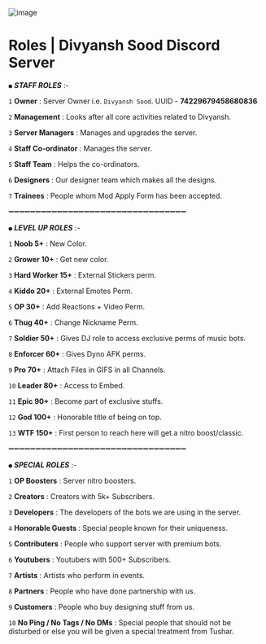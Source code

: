![image](https://user-images.githubusercontent.com/88816011/129174500-d3dd1c5d-b845-4806-b92f-d157196f0cfa.png)

# Roles | Divyansh Sood Discord Server

` ● ` ___STAFF ROLES___ :-

` 1 ` **Owner** : Server Owner i.e. `Divyansh Sood`. UUID - **74229679458680836**

` 2 ` **Management** : Looks after all core activities related to Divyansh.

` 3 ` **Server Managers** : Manages and upgrades the server.

` 4 ` **Staff Co-ordinator** : Manages the server.

` 5 ` **Staff Team** : Helps the co-ordinators.

` 6 ` **Designers** : Our designer team which makes all the designs.

` 7 ` **Trainees** : People whom Mod Apply Form has been accepted.

➖➖➖➖➖➖➖➖➖➖➖➖➖➖➖➖➖➖➖➖➖➖➖➖➖➖➖➖➖➖➖➖➖

` ● ` ___LEVEL UP ROLES___ :-

` 1 ` **Noob 5+** : New Color.

` 2 ` **Grower 10+** : Get new color.

` 3 ` **Hard Worker 15+** : External Stickers perm.

` 4 ` **Kiddo 20+** : External Emotes Perm.

` 5 ` **OP 30+** : Add Reactions + Video Perm.

` 6 ` **Thug 40+** : Change Nickname Perm.

` 7 ` **Soldier 50+** : Gives DJ role to access exclusive perms of music bots.

` 8 ` **Enforcer 60+** : Gives Dyno AFK perms.

` 9 ` **Pro 70+** : Attach Files in GIFS in all Channels.

` 10 ` **Leader 80+** : Access to Embed.

` 11 ` **Epic 90+** : Become part of exclusive stuffs.

` 12 ` **God 100+** : Honorable title of being on top.

` 13 ` **WTF 150+** : First person to reach here will get a nitro boost/classic.

➖➖➖➖➖➖➖➖➖➖➖➖➖➖➖➖➖➖➖➖➖➖➖➖➖➖➖➖➖➖➖➖➖

` ● ` ___SPECIAL ROLES___ :-

` 1 ` **OP Boosters** : Server nitro boosters.

` 2 ` **Creators** : Creators with 5k+ Subscribers.

` 3 ` **Developers** : The developers of the bots we are using in the server.

` 4 ` **Honorable Guests** :  Special people known for their uniqueness.

` 5 ` **Contributers** : People who support server with premium bots.

` 6 ` **Youtubers** : Youtubers with 500+ Subscribers.

` 7 ` **Artists** : Artists who perform in events. 

` 8 ` **Partners** : People who have done partnership with us.

` 9 ` **Customers** : People who buy designing stuff from us.

` 10 ` **No Ping / No Tags / No DMs** : Special people that should not be disturbed or else you will be given a special treatment from Tushar.
